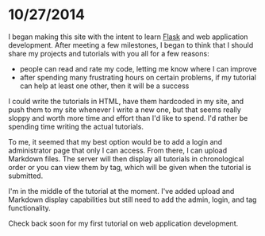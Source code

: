 10/27/2014
==========

I began making this site with the intent to learn [Flask](http://flask.pocoo.org/) and web application development. 
After meeting a few milestones, I began to think that I should share my projects and tutorials with you all for a few
reasons:

* people can read and rate my code, letting me know where I can improve
* after spending many frustrating hours on certain problems, if my tutorial can help at least one other, then it will be
a success

I could write the tutorials in HTML, have them hardcoded in my site, and push them to my site whenever I write a new one, 
but that seems really sloppy and worth more time and effort than I'd like to spend. I'd rather be spending time writing
the actual tutorials.

To me, it seemed that my best option would be to add a login and administrator page that only I can access. From there,
I can upload Markdown files. The server will then display all tutorials in chronological order or you can view them by
tag, which will be given when the tutorial is submitted.

I'm in the middle of the tutorial at the moment. I've added upload and Markdown display capabilities but still need to
add the admin, login, and tag functionality. 

Check back soon for my first tutorial on web application development.
